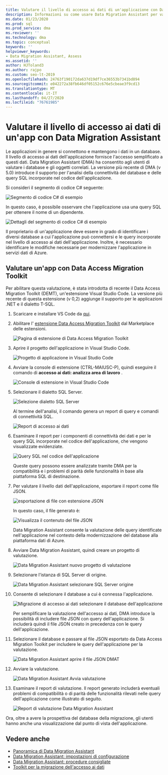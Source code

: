 ```yaml
---
title: Valutare il livello di accesso ai dati di un'applicazione con Data Migration Assistant
description: Informazioni su come usare Data Migration Assistant per valutare il livello di accesso ai dati di un'applicazione.
ms.date: 01/23/2020
ms.prod: sql
ms.prod_service: dma
ms.reviewer: ''
ms.technology: dma
ms.topic: conceptual
keywords: ''
helpviewer_keywords:
- Data Migration Assistant, Assess
ms.assetid: ''
author: HJToland3
ms.author: rajpo
ms.custom: seo-lt-2019
ms.openlocfilehash: 24763f190172da637d19df7ce36553b7341bd894
ms.sourcegitcommit: e042272a38fb646df05152c676e5cbeae3f9cd13
ms.translationtype: MT
ms.contentlocale: it-IT
ms.lasthandoff: 04/27/2020
ms.locfileid: "76761985"
---
```

# <a name="assess-an-apps-data-access-layer-with-data-migration-assistant"></a>Valutare il livello di accesso ai dati di un'app con Data Migration Assistant

Le applicazioni in genere si connettono e mantengono i dati in un database. Il livello di accesso ai dati dell'applicazione fornisce l'accesso semplificato a questi dati. Data Migration Assistant (DMA) ha consentito agli utenti di valutare i database e gli oggetti correlati. La versione più recente di DMA (v 5.0) introduce il supporto per l'analisi della connettività del database e delle query SQL incorporate nel codice dell'applicazione.

Si consideri il segmento di codice C# seguente:

![Segmento di codice C# di esempio](../dma/media/dma-assess-app-data-layer/dma-sample-c-sharp-code-segment.png)

In questo caso, è possibile osservare che l'applicazione usa una query SQL per ottenere il nome di un dipendente.

![Dettagli del segmento di codice C# di esempio](../dma/media/dma-assess-app-data-layer/dma-sample-c-sharp-code-detail.png)

Il proprietario di un'applicazione deve essere in grado di identificare i diversi database a cui l'applicazione può connettersi e le query incorporate nel livello di accesso ai dati dell'applicazione. Inoltre, è necessario identificare le modifiche necessarie per modernizzare l'applicazione in servizi dati di Azure.

## <a name="assess-an-app-with-data-access-migration-toolkit"></a>Valutare un'app con Data Access Migration Toolkit

Per abilitare questa valutazione, è stata introdotta di recente il Data Access Migration Toolkit (DEMT), un'estensione Visual Studio Code. La versione più recente di questa estensione (v 0,2) aggiunge il supporto per le applicazioni .NET e il dialetto T-SQL.

1. Scaricare e installare VS Code da [qui](https://code.visualstudio.com/download).
2. Abilitare l' [estensione Data Access Migration Toolkit](https://marketplace.visualstudio.com/items?itemName=ms-databasemigration.data-access-migration-toolkit) dal Marketplace delle estensioni.

   ![Pagina di estensione di Data Access Migration Toolkit](../dma/media/dma-assess-app-data-layer/dma-damt-extension-page.png)

3. Aprire il progetto dell'applicazione in Visual Studio Code.

   ![Progetto di applicazione in Visual Studio Code](../dma/media/dma-assess-app-data-layer/dma-app-project-in-vscode.png)

4. Avviare la console di estensione (CTRL-MAIUSC-P), quindi eseguire il comando di **accesso ai dati: analizza area di lavoro** .

   ![Console di estensione in Visual Studio Code](../dma/media/dma-assess-app-data-layer/dma-vscode-extension-console.png)

5. Selezionare il dialetto SQL Server.

   ![Selezione dialetto SQL Server](../dma/media/dma-assess-app-data-layer/dma-sql-server-dialect.png)

   Al termine dell'analisi, il comando genera un report di query e comandi di connettività SQL.

   ![Report di accesso ai dati](../dma/media/dma-assess-app-data-layer/dma-data-access-report.png)

6. Esaminare il report per i componenti di connettività dei dati e per le query SQL incorporate nel codice dell'applicazione, che vengono visualizzate evidenziate.

   ![Query SQL nel codice dell'applicazione](../dma/media/dma-assess-app-data-layer/dma-sql-queries-in-app-code.png)

   Queste query possono essere analizzate tramite DMA per la compatibilità e i problemi di parità delle funzionalità in base alla piattaforma SQL di destinazione.

7. Per valutare il livello dati dell'applicazione, esportare il report come file JSON.

   ![esportazione di file con estensione JSON](../dma/media/dma-assess-app-data-layer/dma-json-file-export.png)

   In questo caso, il file generato è:

   ![Visualizza il contenuto del file JSON](../dma/media/dma-assess-app-data-layer/dma-json-file-contents.png)

   Data Migration Assistant consente la valutazione delle query identificate nell'applicazione nel contesto della modernizzazione del database alla piattaforma dati di Azure.

8. Avviare Data Migration Assistant, quindi creare un progetto di valutazione.

   ![Data Migration Assistant nuovo progetto di valutazione](../dma/media/dma-assess-app-data-layer/dma-new-assessment-project.png)

9. Selezionare l'istanza di SQL Server di origine.

   ![Data Migration Assistant selezionare SQL Server origine](../dma/media/dma-assess-app-data-layer/dma-select-sql-source.png)

10. Consente di selezionare il database a cui è connessa l'applicazione.

    ![Migrazione di accesso ai dati selezionare il database dell'applicazione](../dma/media/dma-assess-app-data-layer/dma-select-app-database.png)

    Per semplificare la valutazione dell'accesso ai dati, DMA introduce la possibilità di includere file JSON con query dell'applicazione. Si includerà quindi il file JSON creato in precedenza con le query dell'applicazione.

11. Selezionare il database e passare al file JSON esportato da Data Access Migration Toolkit per includere le query dell'applicazione per la valutazione.

    ![Data Migration Assistant aprire il file JSON DMAT](../dma/media/dma-assess-app-data-layer/dma-open-damt-json-file.png)

12. Avviare la valutazione.

    ![Data Migration Assistant Avvia valutazione](../dma/media/dma-assess-app-data-layer/dma-start-assessment.png)

13. Esaminare il report di valutazione. Il report generato includerà eventuali problemi di compatibilità o di parità delle funzionalità rilevati nelle query dell'applicazione come illustrato di seguito.

    ![Report di valutazione Data Migration Assistant](../dma/media/dma-assess-app-data-layer/dma-assessment-report.png)

Ora, oltre a avere la prospettiva del database della migrazione, gli utenti hanno anche una visualizzazione dal punto di vista dell'applicazione.

## <a name="see-also"></a>Vedere anche

* [Panoramica di Data Migration Assistant](../dma/dma-overview.md)
* [Data Migration Assistant: impostazioni di configurazione](../dma/dma-configurationsettings.md)
* [Data Migration Assistant: procedure consigliate](../dma/dma-bestpractices.md)
* [Toolkit per la migrazione dell'accesso ai dati](https://marketplace.visualstudio.com/items?itemName=ms-databasemigration.data-access-migration-toolkit)